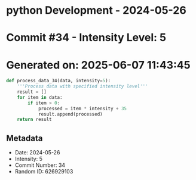 ﻿# python Development - 2024-05-26
# Commit #34 - Intensity Level: 5
# Generated on: 2025-06-07 11:43:45
```python
def process_data_34(data, intensity=5):
    '''Process data with specified intensity level'''
    result = []
    for item in data:
        if item > 0:
            processed = item * intensity + 35
            result.append(processed)
    return result
```
## Metadata
- Date: 2024-05-26
- Intensity: 5
- Commit Number: 34
- Random ID: 626929103
